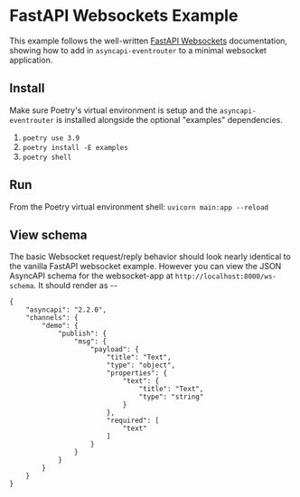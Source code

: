 # FastAPI Websockets Example

This example follows the well-written [FastAPI Websockets](https://fastapi.tiangolo.com/advanced/websockets/) documentation, showing how to add in `asyncapi-eventrouter` to a minimal websocket application.

## Install

Make sure Poetry's virtual environment is setup and the `asyncapi-eventrouter` is installed alongside the optional "examples" dependencies.

1. `poetry use 3.9`
2. `poetry install -E examples`
3. `poetry shell`

## Run

From the Poetry virtual environment shell: `uvicorn main:app --reload`

## View schema

The basic Websocket request/reply behavior should look nearly identical to the vanilla FastAPI websocket example.  However you can view the JSON AsyncAPI schema for the websocket-app at `http://localhost:8000/ws-schema`.  It should render as --

```
{
    "asyncapi": "2.2.0",
    "channels": {
        "demo": {
            "publish": {
                "msg": {
                    "payload": {
                        "title": "Text",
                        "type": "object",
                        "properties": {
                            "text": {
                                "title": "Text",
                                "type": "string"
                            }
                        },
                        "required": [
                            "text"
                        ]
                    }
                }
            }
        }
    }
}
```
